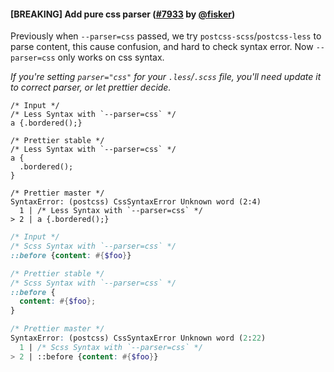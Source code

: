 #### [BREAKING] Add pure css parser ([#7933](https://github.com/prettier/prettier/pull/7933) by [@fisker](https://github.com/fisker))

Previously when `--parser=css` passed, we try `postcss-scss`/`postcss-less` to parse content, this cause confusion, and hard to check syntax error. Now `--parser=css` only works on css syntax.

_If you're setting `parser="css"` for your `.less`/`.scss` file, you'll need update it to correct parser, or let prettier decide._

<!-- prettier-ignore -->
```less
/* Input */
/* Less Syntax with `--parser=css` */
a {.bordered();}

/* Prettier stable */
/* Less Syntax with `--parser=css` */
a {
  .bordered();
}

/* Prettier master */
SyntaxError: (postcss) CssSyntaxError Unknown word (2:4)
  1 | /* Less Syntax with `--parser=css` */
> 2 | a {.bordered();}
```

<!-- prettier-ignore -->
```scss
/* Input */
/* Scss Syntax with `--parser=css` */
::before {content: #{$foo}}

/* Prettier stable */
/* Scss Syntax with `--parser=css` */
::before {
  content: #{$foo};
}

/* Prettier master */
SyntaxError: (postcss) CssSyntaxError Unknown word (2:22)
  1 | /* Scss Syntax with `--parser=css` */
> 2 | ::before {content: #{$foo}}
```
